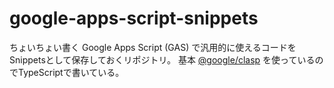 # google-apps-script-snippets

ちょいちょい書く Google Apps Script (GAS) で汎用的に使えるコードをSnippetsとして保存しておくリポジトリ。
基本 [@google/clasp](https://github.com/google/clasp) を使っているのでTypeScriptで書いている。
